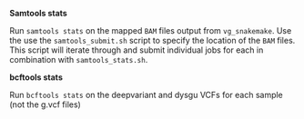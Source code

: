 **Samtools stats**

Run `samtools stats` on the mapped `BAM` files output from `vg_snakemake`.
Use the use the `samtools_submit.sh` script to specify the location of the `BAM` files. This script will iterate through and submit individual jobs for each in combination with `samtools_stats.sh`.

**bcftools stats**

Run `bcftools stats` on the deepvariant and dysgu VCFs for each sample (not the g.vcf files)
